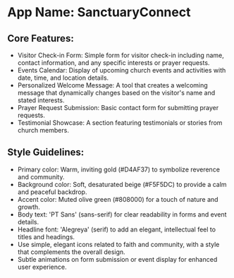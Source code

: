 # **App Name**: SanctuaryConnect

## Core Features:

- Visitor Check-in Form: Simple form for visitor check-in including name, contact information, and any specific interests or prayer requests.
- Events Calendar: Display of upcoming church events and activities with date, time, and location details.
- Personalized Welcome Message: A tool that creates a welcoming message that dynamically changes based on the visitor's name and stated interests.
- Prayer Request Submission: Basic contact form for submitting prayer requests.
- Testimonial Showcase: A section featuring testimonials or stories from church members.

## Style Guidelines:

- Primary color: Warm, inviting gold (#D4AF37) to symbolize reverence and community.
- Background color: Soft, desaturated beige (#F5F5DC) to provide a calm and peaceful backdrop.
- Accent color: Muted olive green (#808000) for a touch of nature and growth.
- Body text: 'PT Sans' (sans-serif) for clear readability in forms and event details.
- Headline font: 'Alegreya' (serif) to add an elegant, intellectual feel to titles and headings.
- Use simple, elegant icons related to faith and community, with a style that complements the overall design.
- Subtle animations on form submission or event display for enhanced user experience.